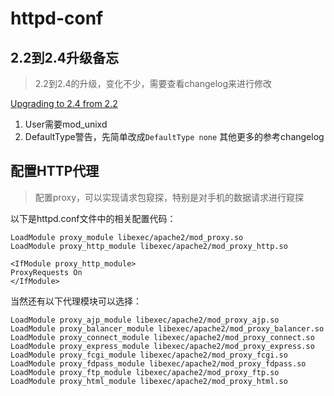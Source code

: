 # httpd-conf



## 2.2到2.4升级备忘

> 2.2到2.4的升级，变化不少，需要查看changelog来进行修改

<a href="http://httpd.apache.org/docs/2.4/en/upgrading.html">Upgrading to 2.4 from 2.2</a>

1. User需要mod_unixd
2. DefaultType警告，先简单改成`DefaultType none`
其他更多的参考changelog


## 配置HTTP代理

> 配置proxy，可以实现请求包窥探，特别是对手机的数据请求进行窥探

以下是httpd.conf文件中的相关配置代码：

    LoadModule proxy_module libexec/apache2/mod_proxy.so
    LoadModule proxy_http_module libexec/apache2/mod_proxy_http.so

    <IfModule proxy_http_module>
    ProxyRequests On
    </IfModule>

当然还有以下代理模块可以选择：

    LoadModule proxy_ajp_module libexec/apache2/mod_proxy_ajp.so
    LoadModule proxy_balancer_module libexec/apache2/mod_proxy_balancer.so
    LoadModule proxy_connect_module libexec/apache2/mod_proxy_connect.so
    LoadModule proxy_express_module libexec/apache2/mod_proxy_express.so
    LoadModule proxy_fcgi_module libexec/apache2/mod_proxy_fcgi.so
    LoadModule proxy_fdpass_module libexec/apache2/mod_proxy_fdpass.so
    LoadModule proxy_ftp_module libexec/apache2/mod_proxy_ftp.so
    LoadModule proxy_html_module libexec/apache2/mod_proxy_html.so



